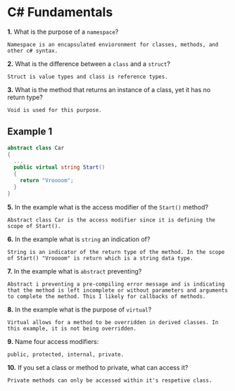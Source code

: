 # C# Fundamentals


**1.** What is the purpose of a `namespace`?
<!-- enter you answer in the space below -->
```
Namespace is an encapsulated envioronment for classes, methods, and other c# syntax.

```
**2.** What is the difference between a `class` and a `struct`?
<!-- enter you answer in the space below -->
```
Struct is value types and class is reference types.

```
**3.** What is the method that returns an instance of a class, yet it has no return type?
<!-- enter you answer in the space below -->
```
Void is used for this purpose.

```
## Example 1
```c#
abstract class Car
{
  ...
  public virtual string Start()
  {
    return "Vroooom";
  }
}
```
**5.** In the example what is the access modifier of the `Start()` method?
<!-- enter you answer in the space below -->
```
Abstract class Car is the access modifier since it is defining the scope of Start().

```
**6.** In the example what is `string` an indication of?
<!-- enter you answer in the space below -->
```
String is an indicator of the return type of the method. In the scope of Start() "Vroooom" is return which is a string data type.

```
**7.** In the example what is `abstract` preventing?
<!-- enter you answer in the space below -->
```
Abstract i preventing a pre-compiling error message and is indicating that the method is left incomplete or without parameters and arguments to complete the method. This I likely for callbacks of methods.

```
**8.** In the example what is the purpose of `virtual`?
<!-- enter you answer in the space below -->
```
Virtual allows for a method to be overridden in derived classes. In this example, it is not being overridden.

```
**9.** Name four access modifiers:
<!-- enter you answer in the space below -->
```
public, protected, internal, private.

```
**10.** If you set a class or method to private, what can access it?
<!-- enter you answer in the space below -->
```
Private methods can only be accessed within it's respetive class.

```